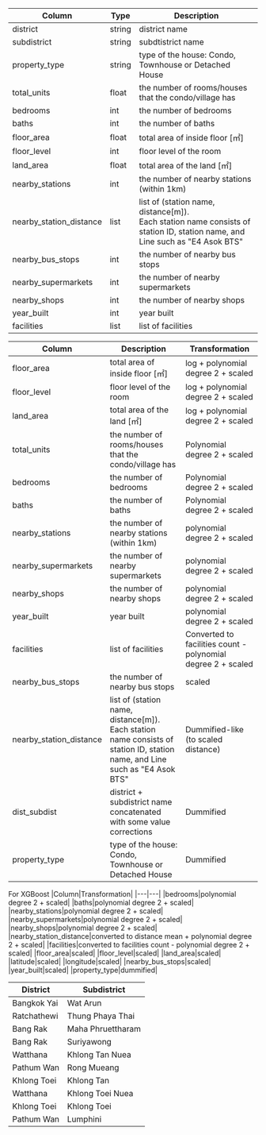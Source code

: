 |Column|Type|Description|
|---|---|---|
|district|string|district name|
|subdistrict|string|subdtistrict name|
|property_type|string|type of the house: Condo, Townhouse or Detached House|
|total_units|float|the number of rooms/houses that the condo/village has|
|bedrooms|int|the number of bedrooms|
|baths|int|the number of baths|
|floor_area|float|total area of inside floor [㎡]|
|floor_level|int|floor level of the room|
|land_area|float|total area of the land [㎡]|
|nearby_stations|int|the number of nearby stations (within 1km)|
|nearby_station_distance|list|list of (station name, distance[m]). <br/>Each station name consists of station ID, station name, and Line such as "E4 Asok BTS"|
|nearby_bus_stops|int|the number of nearby bus stops|
|nearby_supermarkets|int|the number of nearby supermarkets|
|nearby_shops|int|the number of nearby shops|
|year_built|int|year built|
|facilities|list|list of facilities|


|Column|Description|Transformation|
|---|---|---|
|floor_area|total area of inside floor [㎡]|log + polynomial degree 2 + scaled|
|floor_level|floor level of the room|log + polynomial degree 2 + scaled|
|land_area|total area of the land [㎡]|log + polynomial degree 2 + scaled|
|total_units|the number of rooms/houses that the condo/village has|Polynomial degree 2 + scaled|
|bedrooms|the number of bedrooms|Polynomial degree 2 + scaled|
|baths|the number of baths|Polynomial degree 2 + scaled|
|nearby_stations|the number of nearby stations (within 1km)|polynomial degree 2 + scaled|
|nearby_supermarkets|the number of nearby supermarkets|polynomial degree 2 + scaled|
|nearby_shops|the number of nearby shops|polynomial degree 2 + scaled|
|year_built|year built|polynomial degree 2 + scaled|
|facilities|list of facilities|Converted to facilities count - polynomial degree 2 + scaled|
|nearby_bus_stops|the number of nearby bus stops|scaled|
|nearby_station_distance|list of (station name, distance[m]). <br/>Each station name consists of station ID, station name, and Line such as "E4 Asok BTS"|Dummified-like (to scaled distance)|
|dist_subdist|district + subdistrict name concatenated with some value corrections|Dummified|
|property_type|type of the house: Condo, Townhouse or Detached House|Dummified|


For XGBoost
|Column|Transformation|
|---|---|
|bedrooms|polynomial degree 2 + scaled|
|baths|polynomial degree 2 + scaled|
|nearby_stations|polynomial degree 2 + scaled|
|nearby_supermarkets|polynomial degree 2 + scaled|
|nearby_shops|polynomial degree 2 + scaled|
|nearby_station_distance|converted to distance mean + polynomial degree 2 + scaled|
|facilities|converted to facilities count - polynomial degree 2 + scaled|
|floor_area|scaled|
|floor_level|scaled|
|land_area|scaled|
|latitude|scaled|
|longitude|scaled|
|nearby_bus_stops|scaled|
|year_built|scaled|
|property_type|dummified|

|District|Subdistrict|
|---|---|
|Bangkok Yai|Wat Arun|
|Ratchathewi|Thung Phaya Thai|
|Bang Rak|Maha Phruettharam|
|Bang Rak|Suriyawong|
|Watthana|Khlong Tan Nuea|
|Pathum Wan|Rong Mueang|
|Khlong Toei|Khlong Tan|
|Watthana|Khlong Toei Nuea|
|Khlong Toei|Khlong Toei|
|Pathum Wan|Lumphini|